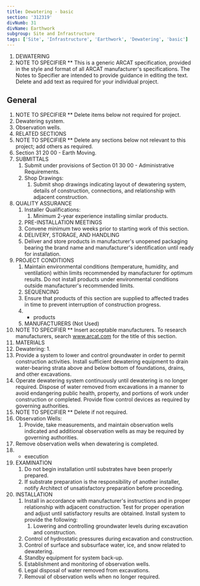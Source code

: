 ```yaml
---
title: Dewatering - basic
section: '312319'
divNumb: 31
divName: Earthwork
subgroup: Site and Infrastructure
tags: ['Site', 'Infrastructure', 'Earthwork', 'Dewatering', 'basic']
---
```



1. DEWATERING
1.  NOTE TO SPECIFIER ** This is a generic ARCAT specification, provided in the style and format of all ARCAT manufacturer's specifications. The Notes to Specifier are intended to provide guidance in editing the text. Delete and add text as required for your individual project.

## General


1.  NOTE TO SPECIFIER ** Delete items below not required for project.
   1. Dewatering system.
   1. Observation wells.
   1. RELATED SECTIONS
1.  NOTE TO SPECIFIER ** Delete any sections below not relevant to this project; add others as required.
   1. Section 31 20 00 - Earth Moving.
1. SUBMITTALS
   1. Submit under provisions of Section 01 30 00 - Administrative Requirements.
   1. Shop Drawings:
      1. Submit shop drawings indicating layout of dewatering system, details of construction, connections, and relationship with adjacent construction.
1. QUALITY ASSURANCE
   1. Installer Qualifications:
      1. Minimum 2-year experience installing similar products.
   1. PRE-INSTALLATION MEETINGS
   1. Convene minimum two weeks prior to starting work of this section.
   1. DELIVERY, STORAGE, AND HANDLING
   1. Deliver and store products in manufacturer's unopened packaging bearing the brand name and manufacturer's identification until ready for installation.
1. PROJECT CONDITIONS
   1. Maintain environmental conditions (temperature, humidity, and ventilation) within limits recommended by manufacturer for optimum results. Do not install products under environmental conditions outside manufacturer's recommended limits.
   1. SEQUENCING
   1. Ensure that products of this section are supplied to affected trades in time to prevent interruption of construction progress.
   1. - products
   1. MANUFACTURERS (Not Used)
1.  NOTE TO SPECIFIER ** Insert acceptable manufacturers. To research manufacturers, search www.arcat.com for the title of this section.
   1. MATERIALS
   1. Dewatering:
      1. 
   1. Provide a system to lower and control groundwater in order to permit construction activities. Install sufficient dewatering equipment to drain water-bearing strata above and below bottom of foundations, drains, and other excavations.
   1. Operate dewatering system continuously until dewatering is no longer required. Dispose of water removed from excavations in a manner to avoid endangering public health, property, and portions of work under construction or completed. Provide flow control devices as required by governing authorities.
1.  NOTE TO SPECIFIER ** Delete if not required.
   1. Observation Wells:
      1. Provide, take measurements, and maintain observation wells indicated and additional observation wells as may be required by governing authorities.
   1. Remove observation wells when dewatering is completed.
   1. - execution
1. EXAMINATION
   1. Do not begin installation until substrates have been properly prepared.
   1. If substrate preparation is the responsibility of another installer, notify Architect of unsatisfactory preparation before proceeding.
1. INSTALLATION
   1. Install in accordance with manufacturer's instructions and in proper relationship with adjacent construction. Test for proper operation and adjust until satisfactory results are obtained. Install system to provide the following:
      1. Lowering and controlling groundwater levels during excavation and construction.
   1. Control of hydrostatic pressures during excavation and construction.
   1. Control of surface and subsurface water, ice, and snow related to dewatering.
   1. Standby equipment for system back-up.
   1. Establishment and monitoring of observation wells.
   1. Legal disposal of water removed from excavations.
   1. Removal of observation wells when no longer required.


